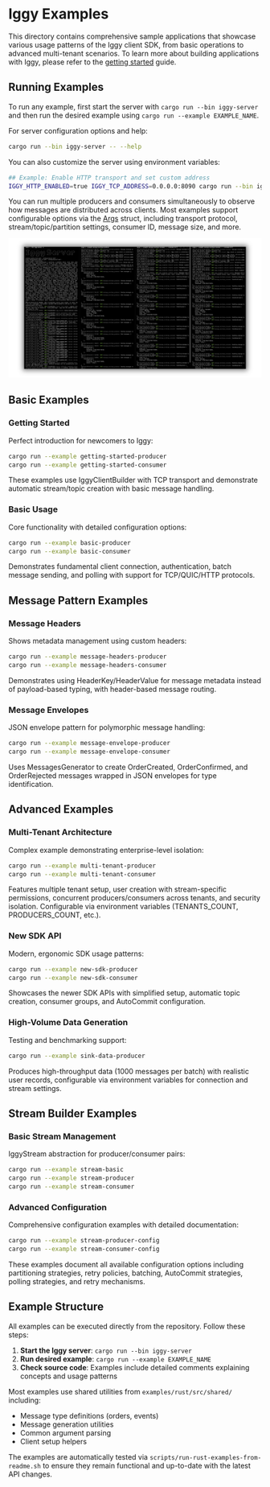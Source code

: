 # Iggy Examples

This directory contains comprehensive sample applications that showcase various usage patterns of the Iggy client SDK, from basic operations to advanced multi-tenant scenarios. To learn more about building applications with Iggy, please refer to the [getting started](https://iggy.apache.org/docs/introduction/getting-started) guide.

## Running Examples

To run any example, first start the server with `cargo run --bin iggy-server` and then run the desired example using `cargo run --example EXAMPLE_NAME`.

For server configuration options and help:

```bash
cargo run --bin iggy-server -- --help
```

You can also customize the server using environment variables:

```bash
## Example: Enable HTTP transport and set custom address
IGGY_HTTP_ENABLED=true IGGY_TCP_ADDRESS=0.0.0.0:8090 cargo run --bin iggy-server
```

You can run multiple producers and consumers simultaneously to observe how messages are distributed across clients. Most examples support configurable options via the [Args](https://github.com/apache/iggy/blob/master/examples/rust/src/shared/args.rs) struct, including transport protocol, stream/topic/partition settings, consumer ID, message size, and more.

![sample](../../assets/sample.png)

## Basic Examples

### Getting Started

Perfect introduction for newcomers to Iggy:

```bash
cargo run --example getting-started-producer
cargo run --example getting-started-consumer
```

These examples use IggyClientBuilder with TCP transport and demonstrate automatic stream/topic creation with basic message handling.

### Basic Usage

Core functionality with detailed configuration options:

```bash
cargo run --example basic-producer
cargo run --example basic-consumer
```

Demonstrates fundamental client connection, authentication, batch message sending, and polling with support for TCP/QUIC/HTTP protocols.

## Message Pattern Examples

### Message Headers

Shows metadata management using custom headers:

```bash
cargo run --example message-headers-producer
cargo run --example message-headers-consumer
```

Demonstrates using HeaderKey/HeaderValue for message metadata instead of payload-based typing, with header-based message routing.

### Message Envelopes

JSON envelope pattern for polymorphic message handling:

```bash
cargo run --example message-envelope-producer
cargo run --example message-envelope-consumer
```

Uses MessagesGenerator to create OrderCreated, OrderConfirmed, and OrderRejected messages wrapped in JSON envelopes for type identification.

## Advanced Examples

### Multi-Tenant Architecture

Complex example demonstrating enterprise-level isolation:

```bash
cargo run --example multi-tenant-producer
cargo run --example multi-tenant-consumer
```

Features multiple tenant setup, user creation with stream-specific permissions, concurrent producers/consumers across tenants, and security isolation. Configurable via environment variables (TENANTS_COUNT, PRODUCERS_COUNT, etc.).

### New SDK API

Modern, ergonomic SDK usage patterns:

```bash
cargo run --example new-sdk-producer
cargo run --example new-sdk-consumer
```

Showcases the newer SDK APIs with simplified setup, automatic topic creation, consumer groups, and AutoCommit configuration.

### High-Volume Data Generation

Testing and benchmarking support:

```bash
cargo run --example sink-data-producer
```

Produces high-throughput data (1000 messages per batch) with realistic user records, configurable via environment variables for connection and stream settings.

## Stream Builder Examples

### Basic Stream Management

IggyStream abstraction for producer/consumer pairs:

```bash
cargo run --example stream-basic
cargo run --example stream-producer
cargo run --example stream-consumer
```

### Advanced Configuration

Comprehensive configuration examples with detailed documentation:

```bash
cargo run --example stream-producer-config
cargo run --example stream-consumer-config
```

These examples document all available configuration options including partitioning strategies, retry policies, batching, AutoCommit strategies, polling strategies, and retry mechanisms.

## Example Structure

All examples can be executed directly from the repository. Follow these steps:

1. **Start the Iggy server**: `cargo run --bin iggy-server`
2. **Run desired example**: `cargo run --example EXAMPLE_NAME`
3. **Check source code**: Examples include detailed comments explaining concepts and usage patterns

Most examples use shared utilities from `examples/rust/src/shared/` including:

- Message type definitions (orders, events)
- Message generation utilities
- Common argument parsing
- Client setup helpers

The examples are automatically tested via `scripts/run-rust-examples-from-readme.sh` to ensure they remain functional and up-to-date with the latest API changes.
